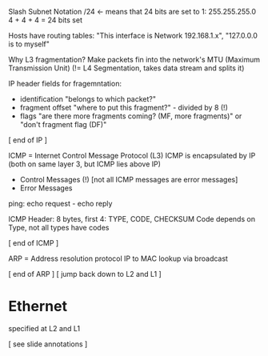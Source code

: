 Slash Subnet Notation
/24 <- means that 24 bits are set to 1:
255.255.255.0
 4 + 4 + 4    = 24 bits set

Hosts have routing tables: "This interface is Network 192.168.1.x", "127.0.0.0 is to myself"

Why L3 fragmentation? Make packets fin into the network's MTU (Maximum Transmission Unit)
(!= L4 Segmentation, takes data stream and splits it)

IP header fields for fragemntation:
 - identification "belongs to which packet?"
 - fragment offset "where to put this fragment?" - divided by 8 (!)
 - flags "are there more fragments coming? (MF, more fragments)" or "don't fragment flag (DF)"

[ end of IP ]

ICMP = Internet Control Message Protocol (L3)
ICMP is encapsulated by IP (both on same layer 3, but ICMP lies above IP)

- Control Messages (!) [not all ICMP messages are error messages]
- Error Messages

ping: echo request - echo reply

ICMP Header: 8 bytes, first 4: TYPE, CODE, CHECKSUM
Code depends on Type, not all types have codes

[ end of ICMP ]

ARP = Address resolution protocol
IP to MAC lookup via broadcast

[ end of ARP ]
[ jump back down to L2 and L1 ]

# Ethernet

specified at L2 and L1

[ see slide annotations ]
